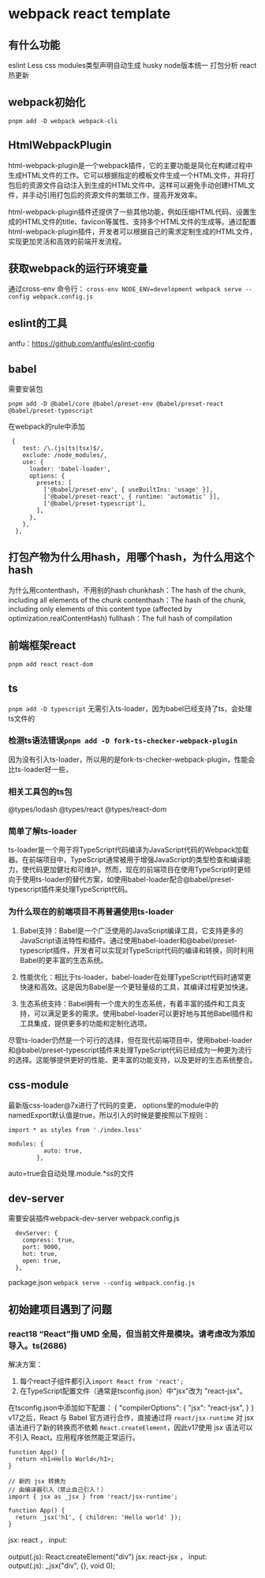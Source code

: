 # webpack react template

## 有什么功能
eslint 
Less 
css modules类型声明自动生成
husky 
node版本统一
打包分析
react热更新

## webpack初始化

```
pnpm add -D webpack webpack-cli
```

## HtmlWebpackPlugin

html-webpack-plugin是一个webpack插件，它的主要功能是简化在构建过程中生成HTML文件的工作。它可以根据指定的模板文件生成一个HTML文件，并将打包后的资源文件自动注入到生成的HTML文件中。这样可以避免手动创建HTML文件，并手动引用打包后的资源文件的繁琐工作，提高开发效率。

html-webpack-plugin插件还提供了一些其他功能，例如压缩HTML代码、设置生成的HTML文件的title、favicon等属性、支持多个HTML文件的生成等。通过配置html-webpack-plugin插件，开发者可以根据自己的需求定制生成的HTML文件，实现更加灵活和高效的前端开发流程。

## 获取webpack的运行环境变量

通过cross-env
命令行： `cross-env NODE_ENV=development webpack serve --config webpack.config.js`

## eslint的工具

antfu：<https://github.com/antfu/eslint-config>

## babel

需要安装包

```
pnpm add -D @babel/core @babel/preset-env @babel/preset-react @babel/preset-typescript
```

在webpack的rule中添加

```JS
 {
    test: /\.(js|ts|tsx)$/,
    exclude: /node_modules/,
    use: {
      loader: 'babel-loader',
      options: {
        presets: [
          ['@babel/preset-env', { useBuiltIns: 'usage' }],
          ['@babel/preset-react', { runtime: 'automatic' }],
          ['@babel/preset-typescript'],
        ],
      },
    },
  },
```

## 打包产物为什么用hash，用哪个hash，为什么用这个hash
为什么用contenthash，不用别的hash
chunkhash：The hash of the chunk, including all elements of the chunk
contenthash：The hash of the chunk, including only elements of this content type (affected by optimization.realContentHash)
fullhash：The full hash of compilation


## 前端框架react

`pnpm add react react-dom`

## ts

`pnpm add -D typescript`
无需引入ts-loader，因为babel已经支持了ts，会处理ts文件的

### 检测ts语法错误`pnpm add -D fork-ts-checker-webpack-plugin`

因为没有引入ts-loader，所以用的是fork-ts-checker-webpack-plugin，性能会比ts-loader好一些，

### 相关工具包的ts包

@types/lodash
@types/react
@types/react-dom

### 简单了解ts-loader

ts-loader是一个用于将TypeScript代码编译为JavaScript代码的Webpack加载器。在前端项目中，TypeScript通常被用于增强JavaScript的类型检查和编译能力，使代码更加健壮和可维护。然而，现在的前端项目在使用TypeScript时更倾向于使用ts-loader的替代方案，如使用babel-loader配合@babel/preset-typescript插件来处理TypeScript代码。

### 为什么现在的前端项目不再普遍使用ts-loader

1. Babel支持：Babel是一个广泛使用的JavaScript编译工具，它支持更多的JavaScript语法特性和插件。通过使用babel-loader和@babel/preset-typescript插件，开发者可以实现对TypeScript代码的编译和转换，同时利用Babel的更丰富的生态系统。

2. 性能优化：相比于ts-loader，babel-loader在处理TypeScript代码时通常更快速和高效。这是因为Babel是一个更轻量级的工具，其编译过程更加快速。

3. 生态系统支持：Babel拥有一个庞大的生态系统，有着丰富的插件和工具支持，可以满足更多的需求。使用babel-loader可以更好地与其他Babel插件和工具集成，提供更多的功能和定制化选项。

尽管ts-loader仍然是一个可行的选择，但在现代前端项目中，使用babel-loader和@babel/preset-typescript插件来处理TypeScript代码已经成为一种更为流行的选择。这能够提供更好的性能、更丰富的功能支持，以及更好的生态系统整合。

## css-module

最新版css-loader@7x进行了代码的变更，
options里的module中的namedExport默认值是true，所以引入的时候是要按照以下规则：

```JS
import * as styles from './index.less'
```

```
modules: {
          auto: true,
        },
```

auto=true会自动处理.module.*ss的文件

## dev-server

需要安装插件webpack-dev-server
webpack.config.js

```JS
  devServer: {
    compress: true,
    port: 9000,
    hot: true,
    open: true,
  },
```

package.json
`webpack serve --config webpack.config.js`

## 初始建项目遇到了问题

### react18 “React”指 UMD 全局，但当前文件是模块。请考虑改为添加导入。ts(2686)

解决方案：

1. 每个react子组件都引入`import React from 'react';`
2. 在TypeScript配置文件（通常是tsconfig.json）中"jsx"改为 "react-jsx"。

在tsconfig.json中添加如下配置：
{
  "compilerOptions": {
    "jsx": "react-jsx",
  }
}
v17之后，React 与 Babel 官方进行合作，直接通过将 `react/jsx-runtime` 对 jsx 语法进行了新的转换而不依赖 `React.createElement`，因此v17使用 jsx 语法可以不引入 React，应用程序依然能正常运行。

```
function App() {
  return <h1>Hello World</h1>;
}

// 新的 jsx 转换为
// 由编译器引入（禁止自己引入！）
import { jsx as _jsx } from 'react/jsx-runtime';

function App() {
  return _jsx('h1', { children: 'Hello world' });
}

```

jsx: react ， input:<div> output(.js): React.createElement("div")
jsx: react-jsx ， input:<div> output(.js): _jsx("div", {}, void 0);
